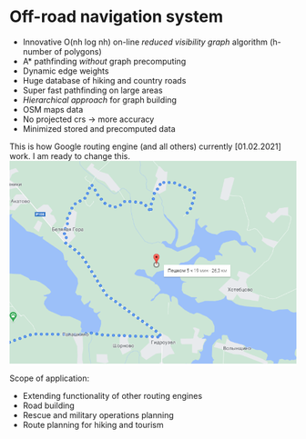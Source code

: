 # Off-road navigation system
- Innovative O(nh log nh) on-line _reduced visibility graph_ algorithm (h-number of polygons)
- A* pathfinding _without_ graph precomputing
- Dynamic edge weights
- Huge database of hiking and country roads
- Super fast pathfinding on large areas
- _Hierarchical approach_ for graph building
- OSM maps data
- No projected crs -> more accuracy
- Minimized stored and precomputed data

This is how Google routing engine (and all others) currently [01.02.2021] work. I am ready to change this.
![](maps/Google_maps.png)

Scope of application:
- Extending functionality of other routing engines  
- Road building  
- Rescue and military operations planning  
- Route planning for hiking and tourism  
